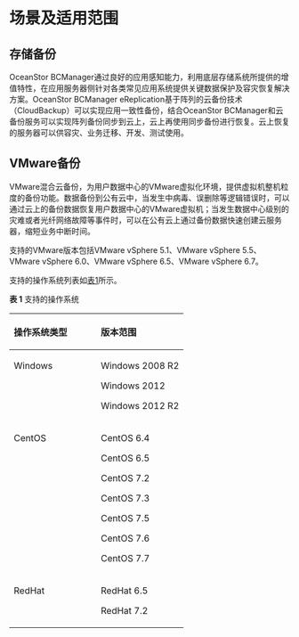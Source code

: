 # 场景及适用范围<a name="cbr_03_0055"></a>

## 存储备份<a name="section19539120154119"></a>

OceanStor BCManager通过良好的应用感知能力，利用底层存储系统所提供的增值特性，在应用服务器侧针对各类常见应用系统提供关键数据保护及容灾恢复解决方案。OceanStor BCManager eReplication基于阵列的云备份技术（CloudBackup）可以实现应用一致性备份，结合OceanStor BCManager和云备份服务可以实现阵列备份同步到云上，云上再使用同步备份进行恢复。云上恢复的服务器可以供容灾、业务迁移、开发、测试使用。

## VMware备份<a name="section1768814289569"></a>

VMware混合云备份，为用户数据中心的VMware虚拟化环境，提供虚拟机整机粒度的备份功能。数据备份到公有云中，当发生中病毒、误删除等逻辑错误时，可以通过云上的备份数据恢复用户数据中心的VMware虚拟机；当发生数据中心级别的灾难或者光纤网络故障等事件时，可以在公有云上通过备份数据快速创建云服务器，缩短业务中断时间。

支持的VMware版本包括VMware vSphere 5.1、VMware vSphere 5.5、VMware vSphere 6.0、VMware vSphere 6.5、VMware vSphere 6.7。

支持的操作系统列表如[表1](#table31233581051)所示。

**表 1**  支持的操作系统

<a name="table31233581051"></a>
<table><thead align="left"><tr id="row131231258456"><th class="cellrowborder" valign="top" width="50%" id="mcps1.2.3.1.1"><p id="p16963229402"><a name="p16963229402"></a><a name="p16963229402"></a>操作系统类型</p>
</th>
<th class="cellrowborder" valign="top" width="50%" id="mcps1.2.3.1.2"><p id="p1596372134014"><a name="p1596372134014"></a><a name="p1596372134014"></a>版本范围</p>
</th>
</tr>
</thead>
<tbody><tr id="row61241558253"><td class="cellrowborder" valign="top" width="50%" headers="mcps1.2.3.1.1 "><p id="p31241258256"><a name="p31241258256"></a><a name="p31241258256"></a>Windows</p>
</td>
<td class="cellrowborder" valign="top" width="50%" headers="mcps1.2.3.1.2 "><p id="p1812413588510"><a name="p1812413588510"></a><a name="p1812413588510"></a>Windows 2008 R2</p>
<p id="p194732615273"><a name="p194732615273"></a><a name="p194732615273"></a>Windows 2012</p>
<p id="p77641216279"><a name="p77641216279"></a><a name="p77641216279"></a>Windows 2012 R2</p>
</td>
</tr>
<tr id="row191243581758"><td class="cellrowborder" valign="top" width="50%" headers="mcps1.2.3.1.1 "><p id="p81244585516"><a name="p81244585516"></a><a name="p81244585516"></a>CentOS</p>
</td>
<td class="cellrowborder" valign="top" width="50%" headers="mcps1.2.3.1.2 "><p id="p4133193012316"><a name="p4133193012316"></a><a name="p4133193012316"></a>CentOS 6.4</p>
<p id="p112415811512"><a name="p112415811512"></a><a name="p112415811512"></a>CentOS 6.5</p>
<p id="p131453299279"><a name="p131453299279"></a><a name="p131453299279"></a>CentOS 7.2</p>
<p id="p1525654613310"><a name="p1525654613310"></a><a name="p1525654613310"></a>CentOS 7.3</p>
<p id="p530512518310"><a name="p530512518310"></a><a name="p530512518310"></a>CentOS 7.5</p>
<p id="p23988561736"><a name="p23988561736"></a><a name="p23988561736"></a>CentOS 7.6</p>
<p id="p187071914411"><a name="p187071914411"></a><a name="p187071914411"></a>CentOS 7.7</p>
</td>
</tr>
<tr id="row3124358159"><td class="cellrowborder" valign="top" width="50%" headers="mcps1.2.3.1.1 "><p id="p11124158252"><a name="p11124158252"></a><a name="p11124158252"></a>RedHat</p>
</td>
<td class="cellrowborder" valign="top" width="50%" headers="mcps1.2.3.1.2 "><p id="p18124258453"><a name="p18124258453"></a><a name="p18124258453"></a>RedHat 6.5</p>
<p id="p106848449275"><a name="p106848449275"></a><a name="p106848449275"></a>RedHat 7.2</p>
</td>
</tr>
</tbody>
</table>


